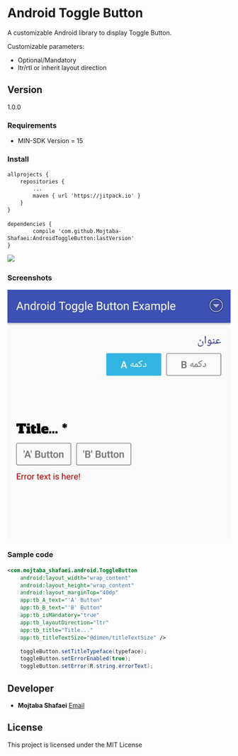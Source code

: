 # **Android Toggle Button**

A customizable Android library to display Toggle Button.

Customizable parameters:
   - Optional/Mandatory
   - ltr/rtl or inherit layout direction


## **Version**
1.0.0
### **Requirements**

- MIN-SDK Version = 15

### **Install**
    allprojects {
        repositories {
            ...
            maven { url 'https://jitpack.io' }
        }
    }

    dependencies {
            compile 'com.github.Mojtaba-Shafaei:AndroidToggleButton:lastVersion'
    }



[![](https://jitpack.io/v/Mojtaba-Shafaei/AndroidToggleButton.svg)](https://jitpack.io/#Mojtaba-Shafaei/AndroidToggleButton)

### **Screenshots**

![samples](images/Untitled.png)

### **Sample code**

```xml
<com.mojtaba_shafaei.android.ToggleButton
    android:layout_width="wrap_content"
    android:layout_height="wrap_content"
    android:layout_marginTop="40dp"
    app:tb_A_text="'A' Button"
    app:tb_B_text="'B' Button"
    app:tb_isMandatory="true"
    app:tb_layoutDirection="ltr"
    app:tb_title="Title..."
    app:tb_titleTextSize="@dimen/titleTextSize" />
```

```java
    toggleButton.setTitleTypeface(typeface);
    toggleButton.setErrorEnabled(true);
    toggleButton.setError(R.string.errorText);

```

## **Developer**

* **Mojtaba Shafaei** [Email](mjtb.shafaei@gmail.com)

## **License**
This project is licensed under the MIT License
